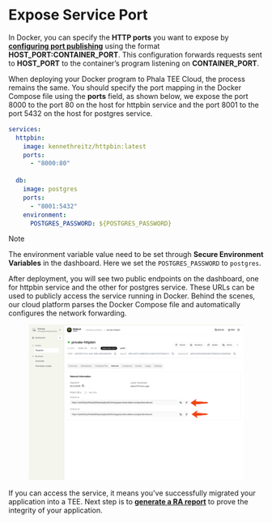
# Expose Service Port

In Docker, you can specify the **HTTP ports** you want to expose by [**configuring port publishing**](https://docs.docker.com/get-started/docker-concepts/running-containers/publishing-ports/#publishing-ports) using the format **HOST_PORT:CONTAINER_PORT**. This configuration forwards requests sent to **HOST_PORT** to the container’s program listening on **CONTAINER_PORT**.

When deploying your Docker program to Phala TEE Cloud, the process remains the same. You should specify the port mapping in the Docker Compose file using the **ports** field, as shown below, we expose the port 8000 to the port 80 on the host for httpbin service and the port 8001 to the port 5432 on the host for postgres service.

```yaml
services:
  httpbin:
    image: kennethreitz/httpbin:latest
    ports:
      - "8000:80"

  db:
    image: postgres
    ports:
      - "8001:5432"
    environment:
      POSTGRES_PASSWORD: ${POSTGRES_PASSWORD}
```

> [!NOTE]
> The environment variable value need to be set through **Secure Environment Variables** in the dashboard. Here we set the `POSTGRES_PASSWORD` to `postgres`.

After deployment, you will see two public endpoints on the dashboard, one for httpbin service and the other for postgres service. These URLs can be used to publicly access the service running in Docker. Behind the scenes, our cloud platform parses the Docker Compose file and automatically configures the network forwarding.

<figure><img src="../../.gitbook/assets/cloud-network-page.png" alt="network-page"><figcaption></figcaption></figure>

If you can access the service, it means you've successfully migrated your application into a TEE. Next step is to [**generate a RA report**](./generate-ra-report.md) to prove the integrity of your application.
